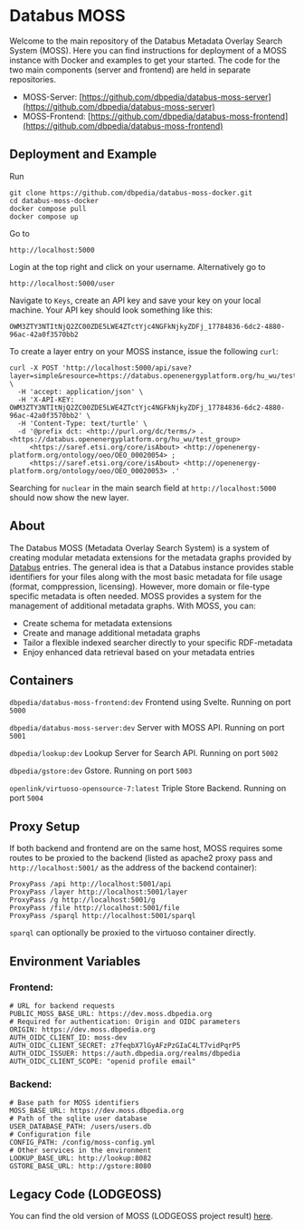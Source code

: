 # Databus MOSS

Welcome to the main repository of the Databus Metadata Overlay Search System (MOSS). Here you can find instructions for deployment of a MOSS instance with Docker and examples to get your started. The code for the two main components (server and frontend) are held in separate repositories.

* MOSS-Server: [https://github.com/dbpedia/databus-moss-server](https://github.com/dbpedia/databus-moss-server)
* MOSS-Frontend: [https://github.com/dbpedia/databus-moss-frontend](https://github.com/dbpedia/databus-moss-frontend)


## Deployment and Example

Run

```
git clone https://github.com/dbpedia/databus-moss-docker.git
cd databus-moss-docker
docker compose pull
docker compose up
```

Go to 
```
http://localhost:5000
```

Login at the top right and click on your username. Alternatively go to
```
http://localhost:5000/user
```

Navigate to `Keys`, create an API key and save your key on your local machine. Your API key should look something like this:
```
OWM3ZTY3NTItNjQ2ZC00ZDE5LWE4ZTctYjc4NGFkNjkyZDFj_17784836-6dc2-4880-96ac-42a0f3570bb2
```

To create a layer entry on your MOSS instance, issue the following `curl`:
```
curl -X POST 'http://localhost:5000/api/save?layer=simple&resource=https://databus.openenergyplatform.org/hu_wu/test_group' \
  -H 'accept: application/json' \
  -H 'X-API-KEY: OWM3ZTY3NTItNjQ2ZC00ZDE5LWE4ZTctYjc4NGFkNjkyZDFj_17784836-6dc2-4880-96ac-42a0f3570bb2' \
  -H 'Content-Type: text/turtle' \
  -d '@prefix dct: <http://purl.org/dc/terms/> .
<https://databus.openenergyplatform.org/hu_wu/test_group>
     <https://saref.etsi.org/core/isAbout> <http://openenergy-platform.org/ontology/oeo/OEO_00020054> ;
     <https://saref.etsi.org/core/isAbout> <http://openenergy-platform.org/ontology/oeo/OEO_00020053> .'
```

Searching for `nuclear` in the main search field at `http://localhost:5000` should now show the new layer.

## About

The Databus MOSS (Metadata Overlay Search System) is a system of creating modular metadata extensions for the metadata graphs provided by [Databus](https://github.com/dbpedia/databus) entries. The general idea is that a Databus instance provides stable identifiers for your files along with the most basic metadata for file usage (format, comppression, licensing). However, more domain or file-type specific metadata is often needed. MOSS provides a system for the management of additional metadata graphs. With MOSS, you can:

* Create schema for metadata extensions
* Create and manage additional metadata graphs
* Tailor a flexible indexed searcher directly to your specific RDF-metadata
* Enjoy enhanced data retrieval based on your metadata entries

## Containers

`dbpedia/databus-moss-frontend:dev`
Frontend using Svelte. Running on port `5000`

`dbpedia/databus-moss-server:dev` 
Server with MOSS API. Running on port `5001`

`dbpedia/lookup:dev`
Lookup Server for Search API. Running on port `5002`

`dbpedia/gstore:dev`
Gstore. Running on port `5003`

`openlink/virtuoso-opensource-7:latest`
Triple Store Backend. Running on port `5004`

## Proxy Setup

If both backend and frontend are on the same host, MOSS requires some routes to be proxied to the backend (listed as apache2 proxy pass and `http://localhost:5001/` as the address of the backend container):

```
ProxyPass /api http://localhost:5001/api
ProxyPass /layer http://localhost:5001/layer
ProxyPass /g http://localhost:5001/g
ProxyPass /file http://localhost:5001/file
ProxyPass /sparql http://localhost:5001/sparql
```

`sparql` can optionally be proxied to the virtuoso container directly.

## Environment Variables

### Frontend:
```
# URL for backend requests
PUBLIC_MOSS_BASE_URL: https://dev.moss.dbpedia.org
# Required for authentication: Origin and OIDC parameters
ORIGIN: https://dev.moss.dbpedia.org
AUTH_OIDC_CLIENT_ID: moss-dev
AUTH_OIDC_CLIENT_SECRET: z7feqbX7lGyAFzPzGIaC4LT7vidPqrP5
AUTH_OIDC_ISSUER: https://auth.dbpedia.org/realms/dbpedia
AUTH_OIDC_CLIENT_SCOPE: "openid profile email"
```


### Backend:
```
# Base path for MOSS identifiers
MOSS_BASE_URL: https://dev.moss.dbpedia.org
# Path of the sqlite user database
USER_DATABASE_PATH: /users/users.db
# Configuration file
CONFIG_PATH: /config/moss-config.yml
# Other services in the environment
LOOKUP_BASE_URL: http://lookup:8082
GSTORE_BASE_URL: http://gstore:8080
```

## Legacy Code (LODGEOSS)

You can find the old version of MOSS (LODGEOSS project result) [here](https://github.com/dbpedia/databus-moss-lodgeoss).

